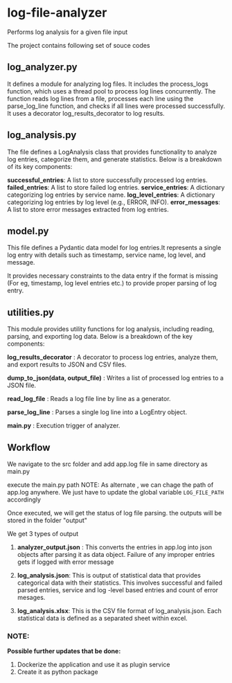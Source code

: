 # log-file-analyzer
Performs log analysis for a given file input

The project contains following set of souce codes

## log_analyzer.py

It defines a module for analyzing log files. It includes the process_logs function, which uses a thread pool to process log lines concurrently. The function reads log lines from a file, processes each line using the parse_log_line function, and checks if all lines were processed successfully. It uses a decorator log_results_decorator to log results.

## log_analysis.py

The file defines a LogAnalysis class that provides functionality to analyze log entries, categorize them, and generate statistics. Below is a breakdown of its key components:

**successful_entries**: A list to store successfully processed log entries.
**failed_entries**: A list to store failed log entries.
**service_entries**: A dictionary categorizing log entries by service name.
**log_level_entries**: A dictionary categorizing log entries by log level (e.g., ERROR, INFO).
**error_messages**: A list to store error messages extracted from log entries.

## model.py

This file defines a Pydantic data model for log entries.It represents a single log entry with details such as timestamp, service name, log level, and message.

It provides necessary constraints to the data entry if the format is missing (For eg, timestamp, log level entries etc.) to provide proper parsing of log entry.

## utilities.py

This module provides utility functions for log analysis, including reading, parsing, and exporting log data. Below is a breakdown of the key components:

**log_results_decorator** : A decorator to process log entries, analyze them, and export results to JSON and CSV files.

**dump_to_json(data, output_file)** : Writes a list of processed log entries to a JSON file.

**read_log_file** : Reads a log file line by line as a generator.

**parse_log_line** : Parses a single log line into a LogEntry object.

**main.py** : Execution trigger of analyzer.

## Workflow

We navigate to the src folder and add app.log file in same directory as main.py

execute the main.py path
NOTE:
As alternate , we can chage the path of app.log anywhere. We just have to update the global variable ```LOG_FILE_PATH``` accordingly

Once executed, we will get the status of log file parsing.
the outputs will be stored in the folder "output"

We get 3 types of output
1.  **analyzer_output.json** : This converts the entries in app.log into json objects after parsing it as data object. Failure of any improper entries gets if logged with error message

2. **log_analysis.json**: This is output of statistical data that provides categorical data with their statistics. This involves successful and failed parsed entries, service and log -level based entries and count of error mesages.

3. **log_analysis.xlsx**: This is the CSV file format of log_analysis.json. Each statistical data is defined as a separated sheet within excel.

### NOTE:

**Possible further updates that be done:**

1. Dockerize the application and use it as plugin service
2. Create it as python package 
